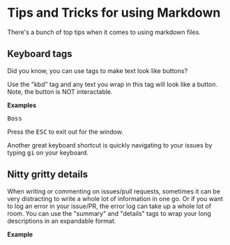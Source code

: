 # Tips and Tricks for using Markdown

There's a bunch of top tips when it comes to using markdown files.

## Keyboard tags

Did you know, you can use tags to make text look like buttons?

Use the "kbd" tag and any text you wrap in this tag will look like a button. Note, the button is NOT interactable.

**Examples**

<kbd>Boss</kbd>

Press the <kbd>ESC</kbd> to exit out for the window.

Another great keyboard shortcut is quickly navigating to your issues by typing <kbd>g</kbd><kbd>i</kbd> on your keyboard.

## Nitty gritty details

When writing or commenting on issues/pull requests, sometimes it can be very distracting to write a whole lot of information in one go. Or if you want to log an error in your issue/PR, the error log can take up a whole lot of room. You can use the "summary" and "details" tags to wrap your long descriptions in an expandable format.

**Example**



